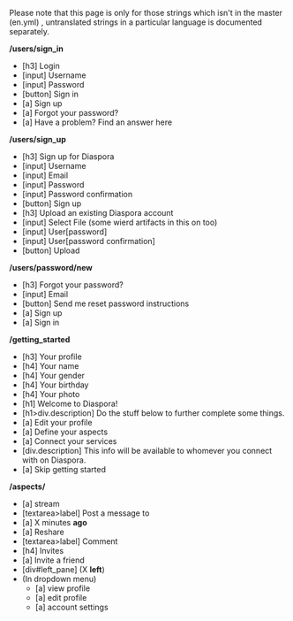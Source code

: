 Please note that this page is only for those strings which isn't in the master (en.yml) , untranslated strings in a particular language is documented separately.


**/users/sign_in**

* [h3] Login
* [input] Username
* [input] Password
* [button] Sign in
* [a] Sign up
* [a] Forgot your password?
* [a] Have a problem? Find an answer here


**/users/sign_up**

* [h3] Sign up for Diaspora
* [input] Username
* [input] Email
* [input] Password
* [input] Password confirmation
* [button] Sign up
* [h3] Upload an existing Diaspora account
* [input] Select File (some wierd artifacts in this on too)
* [input] User[password]
* [input] User[password confirmation]
* [button] Upload

**/users/password/new**

* [h3] Forgot your password? 
* [input] Email
* [button] Send me reset password instructions
* [a] Sign up
* [a] Sign in

**/getting_started**

* [h3] Your profile
* [h4] Your name
* [h4] Your gender
* [h4] Your birthday
* [h4] Your photo
* [h1] Welcome to Diaspora!
* [h1>div.description] Do the stuff below to further complete some things.       
* [a] Edit your profile
* [a] Define your aspects
* [a] Connect your services
* [div.description] This info will be available to whomever you connect with on Diaspora.
* [a] Skip getting started

**/aspects/<aspect-id>**

* [a] stream
* [textarea>label] Post a message to <aspect name>
* [a] X minutes **ago**
* [a] Reshare
* [textarea>label] Comment
* [h4] Invites
* [a] Invite a friend
* [div#left_pane] (X **left**)
* (In dropdown menu)
    * [a] view profile
    * [a] edit profile
    * [a] account settings
